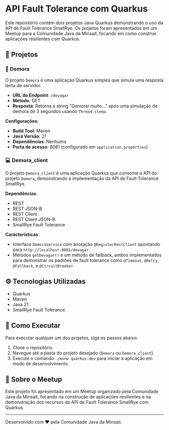 
# API Fault Tolerance com Quarkus

Este repositório contém dois projetos Java Quarkus demonstrando o uso da API de Fault Tolerance SmallRye. Os projetos foram apresentados em um Meetup para a Comunidade Java da Minsait, focando em como construir aplicações resilientes com Quarkus.

## :file_folder: Projetos

### :snail: Demora

O projeto `Demora` é uma aplicação Quarkus simples que simula uma resposta lenta de servidor. 

- **URL do Endpoint**: `/devagar`
- **Método**: GET
- **Resposta**: Retorna a string "Demorei muito..." após uma simulação de demora de 3 segundos usando `Thread.sleep`.

**Configurações**:
- **Build Tool**: Maven
- **Java Versão**: 21
- **Dependências**: Nenhuma
- **Porta de acesso**: 8081 (configurado em `application.properties`)

### :computer: Demora_client

O projeto `Demora_client` é uma aplicação Quarkus que consome a API do projeto `Demora`, demonstrando a implementação da API de Fault Tolerance SmallRye.

**Dependências**:
- REST
- REST JSON-B
- REST Client
- REST Client JSON-B
- SmallRye Fault Tolerance

**Características**:
- Interface `DemoraService` com anotação `@RegisterRestClient` apontando para `http://localhost:8081/devagar`.
- Métodos `getDevagar()` e um método de fallback, ambos implementados para demonstrar os padrões de fault tolerance como `@Timeout`, `@Retry`, `@Fallback`, e `@CircuitBreaker`.

## :gear: Tecnologias Utilizadas

- Quarkus
- Maven
- Java 21
- SmallRye Fault Tolerance

## :bookmark_tabs: Como Executar

Para executar qualquer um dos projetos, siga os passos abaixo:

1. Clone o repositório.
2. Navegue até a pasta do projeto desejado (`Demora` ou `Demora_client`).
3. Execute o comando `./mvnw quarkus:dev` para iniciar a aplicação em modo de desenvolvimento.

## :speech_balloon: Sobre o Meetup

Este projeto foi apresentado em um Meetup organizado pela Comunidade Java da Minsait, focando na construção de aplicações resilientes e na demonstração dos recursos da API de Fault Tolerance SmallRye com Quarkus.

---

Desenvolvido com :heart: pela Comunidade Java da Minsait.
